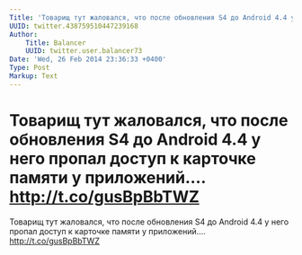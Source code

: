 ```yaml
---
Title: 'Товарищ тут жаловался, что после обновления S4 до Android 4.4 у него пропал доступ к карточке памяти у приложений.… http://t.co/gusBpBbTWZ'
UUID: twitter.438759510447239168
Author:
    Title: Balancer
    UUID: twitter.user.balancer73
Date: 'Wed, 26 Feb 2014 23:36:33 +0400'
Type: Post
Markup: Text
---
```


# Товарищ тут жаловался, что после обновления S4 до Android 4.4 у него пропал доступ к карточке памяти у приложений.… http://t.co/gusBpBbTWZ

Товарищ тут жаловался, что после обновления S4 до Android
4.4 у него пропал доступ к карточке памяти у приложений.…
http://t.co/gusBpBbTWZ